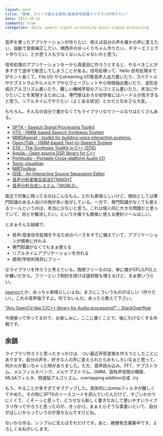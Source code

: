 ```yaml
---
layout: post
title: "簡単、フリーで使える音声/音楽信号処理ライブラリが作りたい"
date: 2013-10-15
comments: true
categories: daily speech-signal-processing music-signal-processing
---
```


音声を使ったアプリケーションが作りたい、例えば自分の声を誰かの声に変えたい、自動で音痴補正したい、関西弁のゆっくりちゃん作りたい、ギターエフェクト作りたい、とか思う人も少なくないんじゃないかと思う。

信号処理のアプリケーションを一から真面目に作ろうとすると、やるべきことが多すぎて途中で断念してしまうことがある。信号処理って、Hello 信号処理までがホント長くて、File I/O やらstreaming I/O等音声入出力書いたり、スペクトルやケプストラムやらメルケプやらウェーブレットやら特徴抽出書いたり、波形合成のアルゴリズム書いたり、難しい機械学習のアルゴリズム書いたり。本当にやりたいことを実現するためには、専門家はおろか初学者にはハードルが高すぎると思う。リアルタイムでやりたい（よくある状況）とかだとなおさら大変。

もちろん、そんなの自分で書かなくてもライブラリなりツールなりはたくさんある。

- [SPTK - Speech Signal Processing Toolkit](http://sp-tk.sourceforge.net/)
- [HTS - HMM-based Speech Synthesis System](http://hts.sp.nitech.ac.jp/)
- [MMDAgenet - toolkit for building voice interaction systems.](http://www.mmdagent.jp/)
- [OpenJTalk - HMM-based Text-to-Speech System](http://open-jtalk.sourceforge.net/)
- [STK - The Synthesis ToolKit in C++ (STK)](https://ccrma.stanford.edu/software/stk/)
- [Aquila - Open source DSP library for C++](http://aquila-dsp.org/)
- [PortAudio - Portable Cross-platform Audio I/O](http://www.portaudio.com/)
- [Sonic visualiser](http://www.sonicvisualiser.org/)
- [MIRToolbox](https://www.jyu.fi/hum/laitokset/musiikki/en/research/coe/materials/mirtoolbox)
- [ISSE - An Interactive Source Separation Editor](http://isse.sourceforge.net/)
- [音声分析変換合成法STRAIGHT](http://www.wakayama-u.ac.jp/~kawahara/STRAIGHTadv/index_j.html)
- [音声分析合成システム「WORLD」](http://www.slp.is.ritsumei.ac.jp/~morise/world/)

直近で印象に残ってるのはこんなもん。どれも素晴らしいけど、傾向としては専門知識のある人向けの物が多い気がしている。一方で、専門知識がなくても使えるツールというのは、本当に少ないと思う。これは個人的に大きな問題だと思っていて、何とか解決したい。というか僕でも簡単に使える便利ツールほしい。

とまぁそんな経緯で、

- 音声/音楽信号処理をやるためのベースをすでに備えていて、アプリケーションが簡単に作れる
- 専門知識がなくてもまぁ使える
- リアルタイムアプリケーションを作れる
- 商用/学術利用共にフリー

なライブラリを作ろうと考えている。商用フリーなのは、単に僕がGPL/LPGLとか嫌いだから。フリーという制約を除けば選択肢も増えるけど、まぁ使いづらい。

[opencv](http://opencv.org/)とか、めっちゃ素晴らしいよね。まさにこういうものがほしい（作りたい）。これの音声版ですよ。何でないんだ。あったら教えて下さい。

["Any OpenCV-like C/C++ library for Audio processing?" - StackOverflow](http://stackoverflow.com/questions/6938634/any-opencv-like-c-c-library-for-audio-processing)

今頑張って作ってるので、お楽しみに。ここに書くことで、後に引けなくする作戦です。


## 余談

ライブラリ作ろうと思ったきっかけは、つい最近声質変換を作ろうとしたことにあります。自分の声を、好きな人の声に変えられたらおもしろいなぁと思って。何か火が着いちゃった時がありました。ただ、音声読み込み、FFT、ケプストラム、メルフィルタバンク、メルケプストラム、GMM、固有声空間の構築、MLSAフィルタ、短遅延アルゴリズム、overlapping addition合成（ry

もう、やることが多すぎてギブアップした。具体的にはmlsaフィルタが難しくてやめた。その時にSPTKのソースコードを読んでいたんだけど、すごいわかりにくくて、くそーっと思って、どうせなら新しく書きなおして使いやすいライブラリ作ってやろうと思ったのが、きっかけ。まぁえらそうな事書いといて、自分がほしいからっていうのが落ちなんですけどね。

ないから作る、シンプルに言えばそれだけです。あと、絶賛有志募集中です。よろしくおねがいします。
